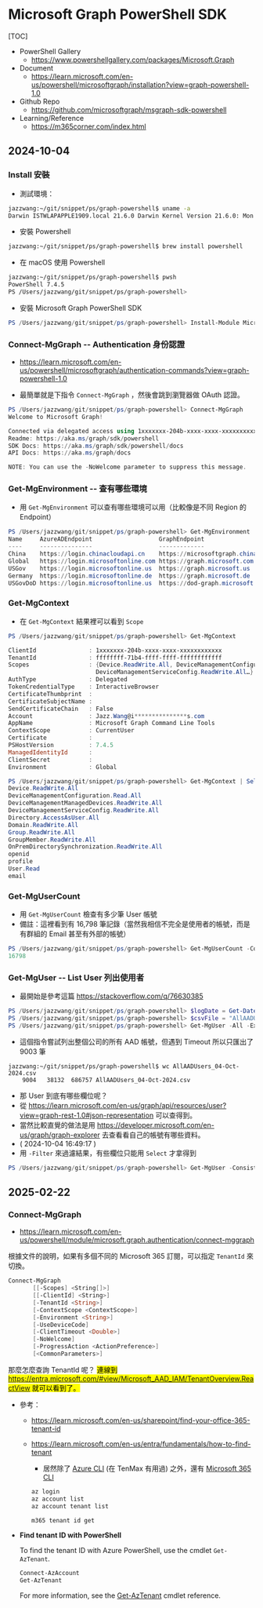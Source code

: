 # Microsoft Graph PowerShell SDK

[TOC]

- PowerShell Gallery
  - https://www.powershellgallery.com/packages/Microsoft.Graph
- Document
  - https://learn.microsoft.com/en-us/powershell/microsoftgraph/installation?view=graph-powershell-1.0
- Github Repo
  - https://github.com/microsoftgraph/msgraph-sdk-powershell
- Learning/Reference
  - https://m365corner.com/index.html

## 2024-10-04

### Install 安裝

- 測試環境：

```bash
jazzwang:~/git/snippet/ps/graph-powershell$ uname -a
Darwin ISTWLAPAPPLE1909.local 21.6.0 Darwin Kernel Version 21.6.0: Mon Jun 24 00:56:10 PDT 2024; root:xnu-8020.240.18.709.2~1/RELEASE_X86_64 x86_64
```

- 安裝 Powershell

```bash
jazzwang:~/git/snippet/ps/graph-powershell$ brew install powershell
```

- 在 macOS 使用 Powershell

```bash
jazzwang:~/git/snippet/ps/graph-powershell$ pwsh
PowerShell 7.4.5
PS /Users/jazzwang/git/snippet/ps/graph-powershell>
```

- 安裝 Microsoft Graph PowerShell SDK

```powershell
PS /Users/jazzwang/git/snippet/ps/graph-powershell> Install-Module Microsoft.Graph -Scope CurrentUser -Repository PSGallery -Force
```

### Connect-MgGraph -- Authentication 身份認證

- https://learn.microsoft.com/en-us/powershell/microsoftgraph/authentication-commands?view=graph-powershell-1.0

- 最簡單就是下指令 `Connect-MgGraph` ，然後會跳到瀏覽器做 OAuth 認證。

```powershell
PS /Users/jazzwang/git/snippet/ps/graph-powershell> Connect-MgGraph
Welcome to Microsoft Graph!

Connected via delegated access using 1xxxxxxx-204b-xxxx-xxxx-xxxxxxxxxxxx
Readme: https://aka.ms/graph/sdk/powershell
SDK Docs: https://aka.ms/graph/sdk/powershell/docs
API Docs: https://aka.ms/graph/docs

NOTE: You can use the -NoWelcome parameter to suppress this message.
```

### Get-MgEnvironment -- 查有哪些環境

- 用 `Get-MgEnvironment` 可以查有哪些環境可以用（比較像是不同 Region 的 Endpoint）

```powershell
PS /Users/jazzwang/git/snippet/ps/graph-powershell> Get-MgEnvironment
Name     AzureADEndpoint                   GraphEndpoint                           Type
----     ---------------                   -------------                           ----
China    https://login.chinacloudapi.cn    https://microsoftgraph.chinacloudapi.cn Built-in
Global   https://login.microsoftonline.com https://graph.microsoft.com             Built-in
USGov    https://login.microsoftonline.us  https://graph.microsoft.us              Built-in
Germany  https://login.microsoftonline.de  https://graph.microsoft.de              Built-in
USGovDoD https://login.microsoftonline.us  https://dod-graph.microsoft.us          Built-in
```

### Get-MgContext

- 在 `Get-MgContext` 結果裡可以看到 `Scope`

```powershell
PS /Users/jazzwang/git/snippet/ps/graph-powershell> Get-MgContext

ClientId               : 1xxxxxxx-204b-xxxx-xxxx-xxxxxxxxxxxx
TenantId               : ffffffff-71b4-ffff-ffff-ffffffffffff
Scopes                 : {Device.ReadWrite.All, DeviceManagementConfiguration.Read.All, DeviceManagementManagedDevices.ReadWrite.All,
                         DeviceManagementServiceConfig.ReadWrite.All…}
AuthType               : Delegated
TokenCredentialType    : InteractiveBrowser
CertificateThumbprint  :
CertificateSubjectName :
SendCertificateChain   : False
Account                : Jazz.Wang@i***************s.com
AppName                : Microsoft Graph Command Line Tools
ContextScope           : CurrentUser
Certificate            :
PSHostVersion          : 7.4.5
ManagedIdentityId      :
ClientSecret           :
Environment            : Global

PS /Users/jazzwang/git/snippet/ps/graph-powershell> Get-MgContext | Select -ExpandProperty Scopes
Device.ReadWrite.All
DeviceManagementConfiguration.Read.All
DeviceManagementManagedDevices.ReadWrite.All
DeviceManagementServiceConfig.ReadWrite.All
Directory.AccessAsUser.All
Domain.ReadWrite.All
Group.ReadWrite.All
GroupMember.ReadWrite.All
OnPremDirectorySynchronization.ReadWrite.All
openid
profile
User.Read
email
```

### Get-MgUserCount

- 用 `Get-MgUserCount` 檢查有多少筆 User 帳號
- 備註：這裡看到有 16,798 筆記錄（當然我相信不完全是使用者的帳號，而是有群組的 Email 甚至有外部的帳號）
```powershell
PS /Users/jazzwang/git/snippet/ps/graph-powershell> Get-MgUserCount -ConsistencyLevel eventual
16798
```

### Get-MgUser -- List User 列出使用者

- 最開始是參考這篇 https://stackoverflow.com/q/76630385

```powershell
PS /Users/jazzwang/git/snippet/ps/graph-powershell> $logDate = Get-Date -Format "dd-MMM-yyyy"
PS /Users/jazzwang/git/snippet/ps/graph-powershell> $csvFile = "AllAADUsers_$logDate.csv"
PS /Users/jazzwang/git/snippet/ps/graph-powershell> Get-MgUser -All -ExpandProperty manager | Select DisplayName, UserPrincipalName, JobTitle, @{Name = 'Manager'; Expression = {$_.Manager.AdditionalProperties.displayName}} | Export-Csv -Path $csvFile
```

- 這個指令嘗試列出整個公司的所有 AAD 帳號，但遇到 Timeout 所以只匯出了 9003 筆

```
jazzwang:~/git/snippet/ps/graph-powershell$ wc AllAADUsers_04-Oct-2024.csv
    9004   38132  686757 AllAADUsers_04-Oct-2024.csv
```

- 那 User 到底有哪些欄位呢？
- 從 https://learn.microsoft.com/en-us/graph/api/resources/user?view=graph-rest-1.0#json-representation 可以查得到。
- 當然比較直覺的做法是用 https://developer.microsoft.com/en-us/graph/graph-explorer 去查看看自己的帳號有哪些資料。
- ( 2024-10-04 16:49:17 )
- 用 `-Filter` 來過濾結果，有些欄位只能用 `Select` 才拿得到
```powershell
PS /Users/jazzwang/git/snippet/ps/graph-powershell> Get-MgUser -ConsistencyLevel eventual -Count userCount -Filter "startsWith(OfficeLocation, 'I******a-Taipei')" | Select id, DisplayName, Mail, OfficeLocation, createdDateTime | Export-Csv -Path "TDC_MS365_ID.csv"
```

## 2025-02-22

### Connect-MgGraph

- https://learn.microsoft.com/en-us/powershell/module/microsoft.graph.authentication/connect-mggraph

根據文件的說明，如果有多個不同的 Microsoft 365 訂閱，可以指定 `TenantId` 來切換。

```powershell
Connect-MgGraph
       [[-Scopes] <String[]>]
       [[-ClientId] <String>]
       [-TenantId <String>]
       [-ContextScope <ContextScope>]
       [-Environment <String>]
       [-UseDeviceCode]
       [-ClientTimeout <Double>]
       [-NoWelcome]
       [-ProgressAction <ActionPreference>]
       [<CommonParameters>]
```

那麼怎麼查詢 TenantId 呢？ <mark>連線到 https://entra.microsoft.com/#view/Microsoft_AAD_IAM/TenantOverview.ReactView 就可以看到了。</mark>

- 參考：
  - https://learn.microsoft.com/en-us/sharepoint/find-your-office-365-tenant-id
  - https://learn.microsoft.com/en-us/entra/fundamentals/how-to-find-tenant
    - 居然除了 [Azure CLI](https://learn.microsoft.com/en-us/cli/azure/install-azure-cli) (在 TenMax 有用過) 之外，還有 [Microsoft 365 CLI](https://github.com/pnp/cli-microsoft365)

    ```powershell
    az login
    az account list
    az account tenant list
    ```

    ```powershell
    m365 tenant id get
    ```

- **Find tenant ID with PowerShell**

  To find the tenant ID with Azure PowerShell, use the cmdlet `Get-AzTenant`.

  ```powershell
  Connect-AzAccount
  Get-AzTenant
  ```

  For more information, see the [Get-AzTenant](https://learn.microsoft.com/en-us/powershell/module/az.accounts/get-aztenant) cmdlet reference.